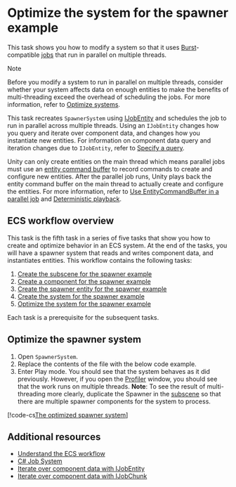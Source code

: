 # Optimize the system for the spawner example

This task shows you how to modify a system so that it uses [Burst](https://docs.unity3d.com/Packages/com.unity.burst@latest/index.html)-compatible [jobs](xref:JobSystem) that run in parallel on multiple threads.

> [!NOTE]
> Before you modify a system to run in parallel on multiple threads, consider whether your system affects data on enough entities to make the benefits of multi-threading exceed the overhead of scheduling the jobs. For more information, refer to [Optimize systems](ecs-workflow-intro.md#optimize-systems).

This task recreates `SpawnerSystem` using [IJobEntity](xref:Unity.Entities.IJobEntity) and schedules the job to run in parallel across multiple threads. Using an `IJobEntity` changes how you query and iterate over component data, and changes how you instantiate new entities. For information on component data query and iteration changes due to `IJobEntity`, refer to [Specify a query](iterating-data-ijobentity.md#specify-a-query). 

Unity can only create entities on the main thread which means parallel jobs must use an [entity command buffer](systems-entity-command-buffers.md) to record commands to create and configure new entities. After the parallel job runs, Unity plays back the entity command buffer on the main thread to actually create and configure the entities. For more information, refer to [Use EntityCommandBuffer in a parallel job](systems-entity-command-buffer-use.md#parallel-jobs) and [Deterministic playback](systems-entity-command-buffer-playback.md#deterministic-playback-in-parallel-jobs).

## ECS workflow overview

This task is the fifth task in a series of five tasks that show you how to create and optimize behavior in an ECS system. At the end of the tasks, you will have a spawner system that reads and writes component data, and instantiates entities. This workflow contains the following tasks:

1. [Create the subscene for the spawner example](ecs-workflow-scene.md)
2. [Create a component for the spawner example](ecs-workflow-create-components.md)
3. [Create the spawner entity for the spawner example](ecs-workflow-create-entities.md)
4. [Create the system for the spawner example](ecs-workflow-create-systems.md)
5. [Optimize the system for the spawner example](ecs-workflow-optimize-systems.md)

Each task is a prerequisite for the subsequent tasks.

## Optimize the spawner system

1. Open `SpawnerSystem`.
2. Replace the contents of the file with the below code example.
3. Enter Play mode. You should see that the system behaves as it did previously. However, if you open the [Profiler](xref:Profiler) window, you should see that the work runs on multiple threads. **Note**: To see the result of multi-threading more clearly, duplicate the Spawner in the [subscene](conversion-subscenes.md) so that there are multiple spawner components for the system to process.

[!code-cs[The optimized spawner system](../DocCodeSamples.Tests/SpawnerSystemOptimizedExample.cs#example)]

## Additional resources

- [Understand the ECS workflow](ecs-workflow-intro.md)
- [C# Job System](xref:JobSystem)
- [Iterate over component data with IJobEntity](iterating-data-ijobentity.md)
- [Iterate over component data with IJobChunk](iterating-data-ijobchunk.md)
